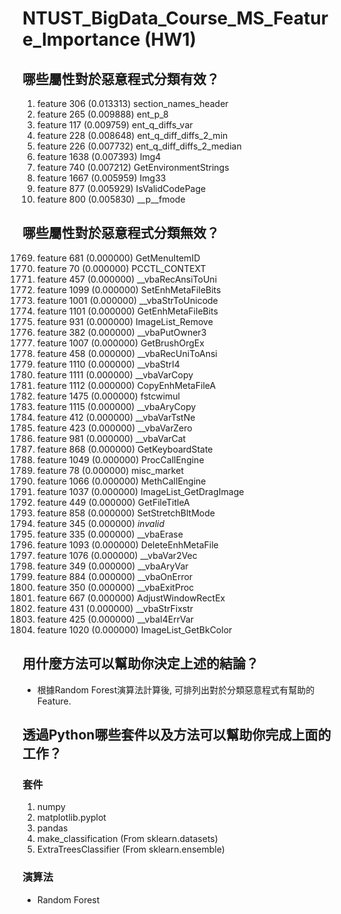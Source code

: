 # NTUST_BigData_Course_MS_Feature_Importance (HW1)
## 哪些屬性對於惡意程式分類有效？

1. feature 306 (0.013313) section_names_header
2. feature 265 (0.009888) ent_p_8
3. feature 117 (0.009759) ent_q_diffs_var
4. feature 228 (0.008648) ent_q_diff_diffs_2_min
5. feature 226 (0.007732) ent_q_diff_diffs_2_median
6. feature 1638 (0.007393) Img4
7. feature 740 (0.007212) GetEnvironmentStrings
8. feature 1667 (0.005959) Img33
9. feature 877 (0.005929) IsValidCodePage
10. feature 800 (0.005830) __p__fmode

## 哪些屬性對於惡意程式分類無效？

1769. feature 681 (0.000000) GetMenuItemID
1770. feature 70 (0.000000) PCCTL_CONTEXT
1771. feature 457 (0.000000) __vbaRecAnsiToUni
1772. feature 1099 (0.000000) SetEnhMetaFileBits
1773. feature 1001 (0.000000) __vbaStrToUnicode
1774. feature 1101 (0.000000) GetEnhMetaFileBits
1775. feature 931 (0.000000) ImageList_Remove
1776. feature 382 (0.000000) __vbaPutOwner3
1777. feature 1007 (0.000000) GetBrushOrgEx
1778. feature 458 (0.000000) __vbaRecUniToAnsi
1779. feature 1110 (0.000000) __vbaStrI4
1780. feature 1111 (0.000000) __vbaVarCopy
1781. feature 1112 (0.000000) CopyEnhMetaFileA
1782. feature 1475 (0.000000) fstcwimul
1783. feature 1115 (0.000000) __vbaAryCopy
1784. feature 412 (0.000000) __vbaVarTstNe
1785. feature 423 (0.000000) __vbaVarZero
1786. feature 981 (0.000000) __vbaVarCat
1787. feature 868 (0.000000) GetKeyboardState
1788. feature 1049 (0.000000) ProcCallEngine
1789. feature 78 (0.000000) misc_market
1790. feature 1066 (0.000000) MethCallEngine
1791. feature 1037 (0.000000) ImageList_GetDragImage
1792. feature 449 (0.000000) GetFileTitleA
1793. feature 858 (0.000000) SetStretchBltMode
1794. feature 345 (0.000000) *invalid*
1795. feature 335 (0.000000) __vbaErase
1796. feature 1093 (0.000000) DeleteEnhMetaFile
1797. feature 1076 (0.000000) __vbaVar2Vec
1798. feature 349 (0.000000) __vbaAryVar
1799. feature 884 (0.000000) __vbaOnError
1800. feature 350 (0.000000) __vbaExitProc
1801. feature 667 (0.000000) AdjustWindowRectEx
1802. feature 431 (0.000000) __vbaStrFixstr
1803. feature 425 (0.000000) __vbaI4ErrVar
1804. feature 1020 (0.000000) ImageList_GetBkColor

## 用什麼方法可以幫助你決定上述的結論？

* 根據Random Forest演算法計算後, 可排列出對於分類惡意程式有幫助的Feature.
## 透過Python哪些套件以及方法可以幫助你完成上面的工作？

### 套件
1. numpy
2. matplotlib.pyplot
3. pandas
4. make_classification  (From sklearn.datasets)
5. ExtraTreesClassifier (From sklearn.ensemble)

### 演算法
* Random Forest
